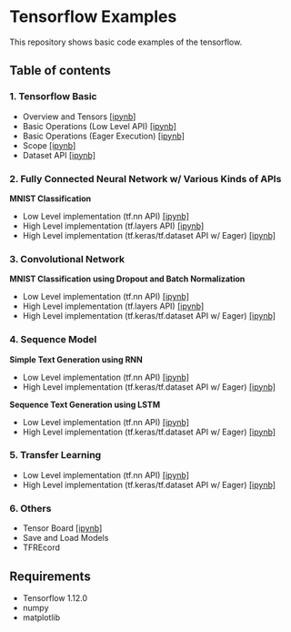 # Tensorflow Examples
This repository shows basic code examples of the tensorflow.

## Table of contents
### 1. Tensorflow Basic
- Overview and Tensors [[ipynb]](notebooks/1_TensorflowBasic/1_Overview_and_Tensors.ipynb)
- Basic Operations (Low Level API) [[ipynb]](notebooks/1_TensorflowBasic/2_BasicOperation.ipynb)
- Basic Operations (Eager Execution) [[ipynb]](notebooks/1_TensorflowBasic/3_BasicOperation_Eager.ipynb)
- Scope [[ipynb]](notebooks/1_TensorflowBasic/4_Scope.ipynb)
- Dataset API [[ipynb]]()

### 2. Fully Connected Neural Network w/ Various Kinds of APIs
__MNIST Classification__
- Low Level implementation (tf.nn API) [[ipynb]]()
- High Level implementation (tf.layers API) [[ipynb]]()
- High Level implementation (tf.keras/tf.dataset API w/ Eager) [[ipynb]]()

### 3. Convolutional Network
__MNIST Classification using Dropout and Batch Normalization__
- Low Level implementation (tf.nn API) [[ipynb]]()
- High Level implementation (tf.layers API) [[ipynb]]()
- High Level implementation (tf.keras/tf.dataset API w/ Eager) [[ipynb]]()

### 4. Sequence Model
__Simple Text Generation using RNN__
- Low Level implementation (tf.nn API) [[ipynb]]()
- High Level implementation (tf.keras/tf.dataset API w/ Eager) [[ipynb]]()

__Sequence Text Generation using LSTM__
- Low Level implementation (tf.nn API) [[ipynb]]()
- High Level implementation (tf.keras/tf.dataset API w/ Eager) [[ipynb]]()

### 5. Transfer Learning
- Low Level implementation (tf.nn API) [[ipynb]]()
- High Level implementation (tf.keras/tf.dataset API w/ Eager) [[ipynb]]()

### 6. Others
- Tensor Board [[ipynb]]()
- Save and Load Models
- TFREcord

## Requirements
- Tensorflow 1.12.0
- numpy
- matplotlib
